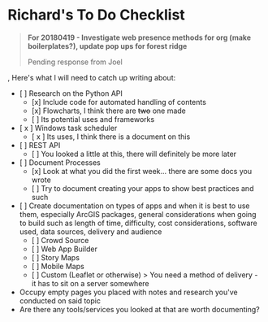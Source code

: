 # Richard's To Do Checklist

> **For 20180419 - Investigate web presence methods for org \(make boilerplates?\), update pop ups for forest ridge**
>
> Pending response from Joel

, Here's what I will need to catch up writing about:

* \[ \] Research on the Python API
  * \[x\] Include code for automated handling of contents
  * \[x\] Flowcharts, I think there are ~~two~~ one made
  * \[ \] Its potential uses and frameworks
* \[ x \] Windows task scheduler
  * \[ x \] Its uses, I think there is a document on this
* \[ \] REST API
  * \[ \] You looked a little at this, there will definitely be more later
* \[ \] Document Processes
  * \[x\] Look at what you did the first week... there are some docs you wrote
  * \[ \] Try to document creating your apps to show best practices and such
* \[ \] Create documentation on types of apps and when it is best to use them, especially ArcGIS packages, general considerations when going to build such as length of time, difficulty, cost considerations, software used, data sources, delivery and audience
  * \[ \] Crowd Source
  * \[ \] Web App Builder
  * \[ \] Story Maps
  * \[ \] Mobile Maps
  * \[ \] Custom \(Leaflet or otherwise\) &gt; You need a method of delivery - it has to sit on a server somewhere
* Occupy empty pages you placed with notes and research you've conducted on said topic
* Are there any tools/services you looked at that are worth documenting?



